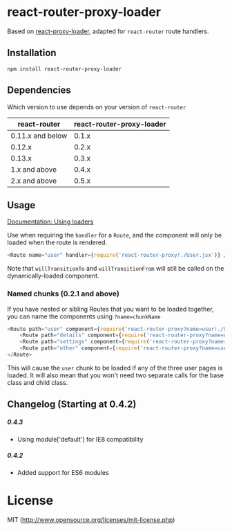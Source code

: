 react-router-proxy-loader
=========================

Based on [react-proxy-loader](https://github.com/webpack/react-proxy-loader), adapted for `react-router` route handlers.

## Installation

`npm install react-router-proxy-loader`

## Dependencies

Which version to use depends on your version of `react-router`

| react-router     | react-router-proxy-loader |
| ---------------- | ------------------------- |
| 0.11.x and below | 0.1.x                     |
| 0.12.x           | 0.2.x                     |
| 0.13.x           | 0.3.x                     |
| 1.x and above    | 0.4.x                     |
| 2.x and above    | 0.5.x                     |


## Usage

[Documentation: Using loaders](http://webpack.github.io/docs/using-loaders.html)

Use when requiring the `handler` for a `Route`, and the component will only be loaded when the route is rendered.

```js
<Route name="user" handler={require('react-router-proxy!./User.jsx')} />
```

Note that `willTransitionTo` and `willTransitionFrom` will still be called on the dynamically-loaded component.


### Named chunks (0.2.1 and above)

If you have nested or sibling Routes that you want to be loaded together, you can name the components using `?name=chunkName`

```js
<Route path="user" component={require('react-router-proxy?name=user!./User.jsx')}>
    <Route path="details" component={require('react-router-proxy?name=user!./UserDetails.jsx')}>
    <Route path="settings" component={require('react-router-proxy?name=user!./UserSettings.jsx')}>
    <Route path="other" component={require('react-router-proxy?name=user!./UserOther.jsx')}>
</Route>
```

This will cause the `user` chunk to be loaded if any of the three user pages is loaded.  It will also mean that you won't need two separate calls for the base class and child class.


## Changelog (Starting at 0.4.2)

##### 0.4.3

 - Using module['default'] for IE8 compatibility

##### 0.4.2

 - Added support for ES6 modules


# License

MIT (http://www.opensource.org/licenses/mit-license.php)
